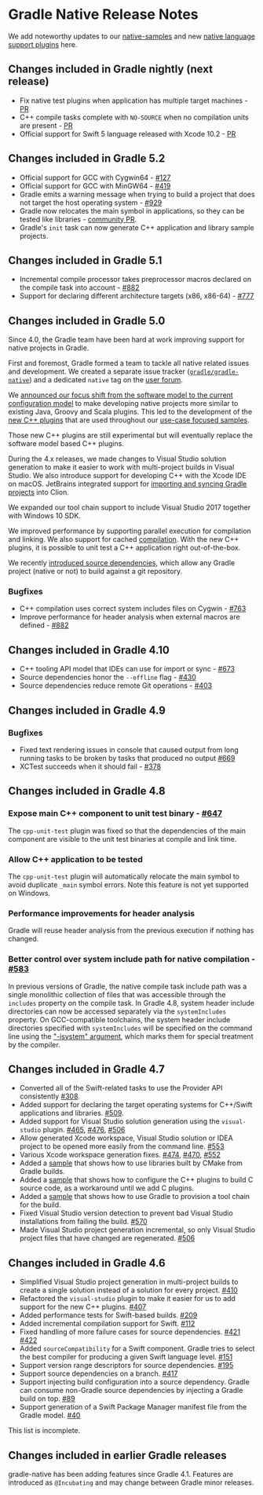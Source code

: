 # Gradle Native Release Notes

We add noteworthy updates to our [native-samples](https://github.com/gradle/native-samples) and new [native language support plugins](https://blog.gradle.org/introducing-the-new-cpp-plugins) here.

## Changes included in Gradle nightly (next release)

- Fix native test plugins when application has multiple target machines - [PR](https://github.com/gradle/gradle/pull/8819)
- C++ compile tasks complete with `NO-SOURCE` when no compilation units are present - [PR](https://github.com/gradle/gradle/pull/8815)
- Official support for Swift 5 language released with Xcode 10.2 - [PR](https://github.com/gradle/gradle/pull/8852)

## Changes included in Gradle 5.2

- Official support for GCC with Cygwin64 - [#127](https://github.com/gradle/gradle-native/issues/127)
- Official support for GCC with MinGW64 - [#419](https://github.com/gradle/gradle-native/issues/419)
- Gradle emits a warning message when trying to build a project that does not target the host operating system - [#929](https://github.com/gradle/gradle-native/issues/929)
- Gradle now relocates the main symbol in applications, so they can be tested like libraries - [community PR](https://github.com/gradle/gradle/pull/8127).
- Gradle's `init` task can now generate C++ application and library sample projects.

## Changes included in Gradle 5.1

- Incremental compile processor takes preprocessor macros declared on the compile task into account - [#882](https://github.com/gradle/gradle-native/issues/882)
- Support for declaring different architecture targets (x86, x86-64) - [#777](https://github.com/gradle/gradle-native/issues/777)

## Changes included in Gradle 5.0

Since 4.0, the Gradle team have been hard at work improving support for native projects in Gradle.

First and foremost, Gradle formed a team to tackle all native related issues and development. We created a separate issue tracker ([`gradle/gradle-native`](https://github.com/gradle/gradle-native)) and a dedicated `native` tag on the [user forum](https://discuss.gradle.org).

We [announced our focus shift from the software model to the current configuration model](https://blog.gradle.org/state-and-future-of-the-gradle-software-model) to make developing native projects more similar to existing Java, Groovy and Scala plugins. This led to the development of the [new C++ plugins](https://blog.gradle.org/introducing-the-new-cpp-plugins) that are used throughout our [use-case focused samples](https://github.com/gradle/native-samples).

Those new C++ plugins are still experimental but will eventually replace the software model based C++ plugins.

During the 4.x releases, we made changes to Visual Studio solution generation to make it easier to work with multi-project builds in Visual Studio. We also introduce support for developing C++ with the Xcode IDE on macOS. JetBrains integrated support for [importing and syncing Gradle projects](https://www.jetbrains.com/help/clion/gradle-support.html) into Clion.

We expanded our tool chain support to include Visual Studio 2017 together with Windows 10 SDK.

We improved performance by supporting parallel execution for compilation and linking.  We also support for cached [compilation](https://docs.gradle.org/4.5/release-notes.html#c/c++-compilation-improvements). With the new C++ plugins, it is possible to unit test a C++ application right out-of-the-box.

We recently [introduced source dependencies](https://blog.gradle.org/introducing-source-dependencies), which allow any Gradle project (native or not) to build against a git repository.

### Bugfixes
- C++ compilation uses correct system includes files on Cygwin - [#763](https://github.com/gradle/gradle-native/issues/763)
- Improve performance for header analysis when external macros are defined - [#882](https://github.com/gradle/gradle-native/issues/882)

## Changes included in Gradle 4.10

- C++ tooling API model that IDEs can use for import or sync - [#673](https://github.com/gradle/gradle-native/issues/673)
- Source dependencies honor the `--offline` flag - [#430](https://github.com/gradle/gradle-native/issues/430)
- Source dependencies reduce remote Git operations - [#403](https://github.com/gradle/gradle-native/issues/403)

## Changes included in Gradle 4.9

### Bugfixes

- Fixed text rendering issues in console that caused output from long running tasks to be broken by tasks that produced no output [#669](https://github.com/gradle/gradle-native/issues/669)
- XCTest succeeds when it should fail - [#378](https://github.com/gradle/gradle-native/issues/378)

## Changes included in Gradle 4.8

### Expose main C++ component to unit test binary - [#647](https://github.com/gradle/gradle-native/issues/647)

The `cpp-unit-test` plugin was fixed so that the dependencies of the main component are visible to the unit test binaries at compile and link time. 

### Allow C++ application to be tested

The `cpp-unit-test` plugin will automatically relocate the main symbol to avoid duplicate `_main` symbol errors.
Note this feature is not yet supported on Windows.

### Performance improvements for header analysis

Gradle will reuse header analysis from the previous execution if nothing has changed.

### Better control over system include path for native compilation - [#583](https://github.com/gradle/gradle-native/issues/583)

In previous versions of Gradle, the native compile task include path was a single monolithic collection of files that was accessible through the `includes` property on the compile task.
In Gradle 4.8, system header include directories can now be accessed separately via the `systemIncludes` property. 
On GCC-compatible toolchains, the system header include directories specified with `systemIncludes` will be specified on the command line using the ["-isystem" argument](https://gcc.gnu.org/onlinedocs/gcc/Directory-Options.html), which marks them for special treatment by the compiler.

## Changes included in Gradle 4.7

- Converted all of the Swift-related tasks to use the Provider API consistently [#308](https://github.com/gradle/gradle-native/issues/308).
- Added support for declaring the target operating systems for C++/Swift applications and libraries. [#509](https://github.com/gradle/gradle-native/issues/509).
- Added support for Visual Studio solution generation using the `visual-studio` plugin. [#465](https://github.com/gradle/gradle-native/issues/465), [#476](https://github.com/gradle/gradle-native/issues/476), [#506](https://github.com/gradle/gradle-native/issues/506)
- Allow generated Xcode workspace, Visual Studio solution or IDEA project to be opened more easily from the command line. [#553](https://github.com/gradle/gradle-native/issues/553)
- Various Xcode workspace generation fixes. [#474](https://github.com/gradle/gradle-native/issues/474), [#470](https://github.com/gradle/gradle-native/issues/470), [#552](https://github.com/gradle/gradle-native/issues/552)
- Added a [sample](https://github.com/gradle/native-samples#application-uses-a-library-built-by-cmake-cmake-library) that shows how to use libraries built by CMake from Gradle builds.
- Added a [sample](https://github.com/gradle/native-samples#simple-application-application) that shows how to configure the C++ plugins to build C source code, as a workaround until we add C plugins.
- Added a [sample](https://github.com/gradle/native-samples#provisioning-tool-chains-from-within-gradle-provisionable-tool-chains) that shows how to use Gradle to provision a tool chain for the build.
- Fixed Visual Studio version detection to prevent bad Visual Studio installations from failing the build. [#570](https://github.com/gradle/gradle-native/issues/570)
- Made Visual Studio project generation incremental, so only Visual Studio project files that have changed are regenerated. [#506](https://github.com/gradle/gradle-native/issues/506)

## Changes included in Gradle 4.6

- Simplified Visual Studio project generation in multi-project builds to create a single solution instead of a solution for every project. [#410](https://github.com/gradle/gradle-native/issues/410)
- Refactored the `visual-studio` plugin to make it easier for us to add support for the new C++ plugins. [#407](https://github.com/gradle/gradle-native/issues/407)
- Added performance tests for Swift-based builds. [#209](https://github.com/gradle/gradle-native/issues/209)
- Added incremental compilation support for Swift. [#112](https://github.com/gradle/gradle-native/issues/112)
- Fixed handling of more failure cases for source dependencies. [#421](https://github.com/gradle/gradle-native/issues/421) [#422](https://github.com/gradle/gradle-native/issues/422)
- Added `sourceCompatibility` for a Swift component. Gradle tries to select the best compiler for producing a given Swift language level. [#151](https://github.com/gradle/gradle-native/issues/151)
- Support version range descriptors for source dependencies. [#195](https://github.com/gradle/gradle-native/issues/195)
- Support source dependencies on a branch. [#417](https://github.com/gradle/gradle-native/issues/417)
- Support injecting build configuration into a source dependency. Gradle can consume non-Gradle source dependencies by injecting a Gradle build on top. [#89](https://github.com/gradle/gradle-native/issues/89)
- Support generation of a Swift Package Manager manifest file from the Gradle model. [#40](https://github.com/gradle/gradle-native/issues/40)

This list is incomplete.

## Changes included in earlier Gradle releases

gradle-native has been adding features since Gradle 4.1. Features are introduced as `@Incubating` and may change between Gradle minor releases.
